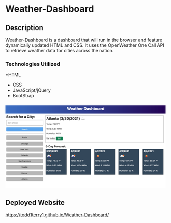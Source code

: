 # Weather-Dashboard

## Description 
Weather-Dashboard is a dashboard that will run in the browser and feature dynamically updated HTML and CSS.
It uses the OpenWeather One Call API to retrieve weather data for cities across the nation.

### Technologies Utilized
*HTML
* CSS
* JavaScript/jQuery
* BootStrap

###
![Todd's weather dashboard](assets/images/weatherpic.png)

## Deployed Website
https://todd1terry1.github.io/Weather-Dashboard/
